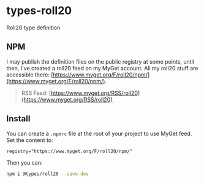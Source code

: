 # types-roll20

Roll20 type definition

## NPM

I may publish the definition files on the public registry at some points, until then, I've created a roll20 feed on my MyGet account.
All my roll20 stuff are accessible there: [https://www.myget.org/F/roll20/npm/](https://www.myget.org/F/roll20/npm/).

> RSS Feed: [https://www.myget.org/RSS/roll20](https://www.myget.org/RSS/roll20)

## Install

You can create a `.npmrc` file at the root of your project to use MyGet feed. Set the content to:

```
registry="https://www.myget.org/F/roll20/npm/"
```

Then you can:

```bash
npm i @types/roll20 --save-dev
```
